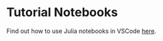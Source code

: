 # Tutorial Notebooks

Find out how to use Julia notebooks in VSCode [here](https://www.matecdev.com/posts/julia-introduction-vscode.html#native-jupyter-notebooks-integration-in-vscode-for-julia).